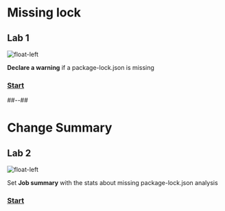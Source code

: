 <!-- .slide: class="exercice" -->

# Missing lock

## Lab 1

![float-left](./assets/images/interactions-lab1-missing-lock.png)

**Declare a warning** if a package-lock.json is missing

### [Start](https://github.com/sfeir-open-source/sfeir-school-github-action-dev/tree/main/steps/20-interactions-lab1-warning)

##--##

<!-- .slide: class="exercice" -->

# Change Summary

## Lab 2

![float-left](./assets/images/interactions-lab2-summary.jpeg)

Set **Job summary** with the stats about missing package-lock.json analysis

### [Start](https://github.com/sfeir-open-source/sfeir-school-github-action-dev/tree/main/steps/20-interactions-lab2-summary)
